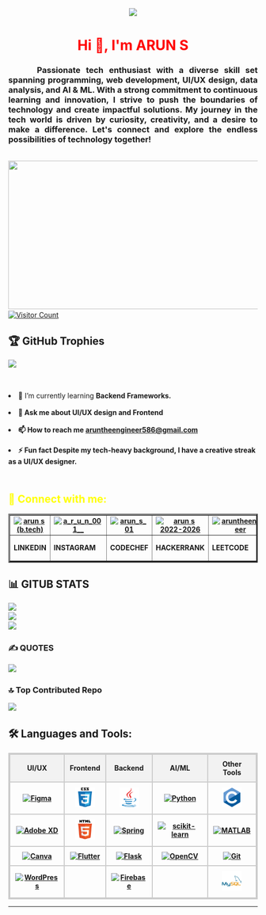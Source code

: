 <div id="header" align="center">
  <img src="https://media.giphy.com/media/M9gbBd9nbDrOTu1Mqx/giphy.gif" width="100"/>
</div>
<h1 style="color:red;" align="center">Hi 👋, I'm ARUN S</h1>
<h3 align="justify">&ensp; &ensp; &ensp; Passionate tech enthusiast with a diverse skill set spanning programming, web development, UI/UX design, data analysis, and AI & ML. With a strong commitment to continuous learning and innovation, I strive to push the boundaries of technology and create impactful solutions. My journey in the tech world is driven by curiosity, creativity, and a desire to make a difference. Let's connect and explore the endless possibilities of technology together!</h3>
<br>
<div align="center">
  <img src="https://media.giphy.com/media/dWesBcTLavkZuG35MI/giphy.gif" width="600" height="300"/>
</div>
<a href="https://visitcount.itsvg.in">
  <img src="https://visitcount.itsvg.in/api?id=arun-s-coder&icon=0&color=0" alt="Visitor Count" width="150" height="45" />
</a>
<br>

## 🏆 GitHub Trophies
![](https://github-profile-trophy.vercel.app/?username=ARUN-S-CODER&theme=radical&no-frame=false&no-bg=true&margin-w=4)

   &emsp; &emsp; &emsp; &emsp; &emsp; &emsp; <li align="left">🌱 I’m currently learning <b>Backend Frameworks.<b></li>
   &emsp; &emsp; &emsp; &emsp; &emsp; &emsp; <li align="left">💬 Ask me about <b>UI/UX design and Frontend<b></li>
   &emsp; &emsp; &emsp; &emsp; &emsp; &emsp; <li align="left">📫 How to reach me <b><a href="#">aruntheengineer586@gmail.com</a><b></li>
   &emsp; &emsp; &emsp; &emsp; &emsp; &emsp; <li align="left">⚡ Fun fact <b>Despite my tech-heavy background, I have a creative streak as a UI/UX designer.<b></li>
    
<h2 align="left" style="color:yellow;"><br>📡 Connect with me:</h2>

<table border="3" align="center" width="100%">
  <tr>
    <td align="center">
      <a href="https://linkedin.com/in/arun s (b.tech)" target="blank">
        <img src="https://raw.githubusercontent.com/rahuldkjain/github-profile-readme-generator/master/src/images/icons/Social/linked-in-alt.svg" alt="arun s (b.tech)" height="100" width="50" />
      </a>
    </td>
    <td align="center">
      <a href="https://instagram.com/a_r_u_n_001__" target="blank">
        <img src="https://raw.githubusercontent.com/rahuldkjain/github-profile-readme-generator/master/src/images/icons/Social/instagram.svg" alt="a_r_u_n_001__" height="100" width="50" />
      </a>
    </td>
    <td align="center">
      <a href="https://www.codechef.com/users/arun_s_01" target="blank">
        <img src="https://cdn.jsdelivr.net/npm/simple-icons@3.1.0/icons/codechef.svg" alt="arun_s_01" height="100" width="50" />
      </a>
    </td>
    <td align="center">
      <a href="https://www.hackerrank.com/arun s 2022-2026" target="blank">
        <img src="https://raw.githubusercontent.com/rahuldkjain/github-profile-readme-generator/master/src/images/icons/Social/hackerrank.svg" alt="arun s 2022-2026" height="100" width="50" />
      </a>
    </td>
    <td align="center">
      <a href="https://www.leetcode.com/aruntheengineer" target="blank">
        <img src="https://raw.githubusercontent.com/rahuldkjain/github-profile-readme-generator/master/src/images/icons/Social/leet-code.svg" alt="aruntheengineer" height="100" width="50" />
      </a>
    </td>
  </tr>
  <tr rowspan="1">
     <td>
      <p color="red">LINKEDIN</p>
    </td> 
    <td>
      <p color="red">INSTAGRAM</p>
    </td> 
    <td>
      <p color="red">CODECHEF</p>
    </td>
    <td>
      <p bgcolor="#fff00">HACKERRANK</p>
    </td>
    <td>
      <p color="red">LEETCODE</p>
    </td>
  </tr>
</table>

## 📊 GITUB STATS
![](https://github-readme-stats.vercel.app/api?username=ARUN-S-CODER&theme=chartreuse-dark&hide_border=false&include_all_commits=false&count_private=false)<br/>
![](https://github-readme-streak-stats.herokuapp.com/?user=ARUN-S-CODER&theme=chartreuse-dark&hide_border=false)<br/>
![](https://github-readme-stats.vercel.app/api/top-langs/?username=ARUN-S-CODER&theme=chartreuse-dark&hide_border=false&include_all_commits=false&count_private=false&layout=compact)

### ✍️ QUOTES
![](https://quotes-github-readme.vercel.app/api?type=horizontal&theme=radical)



### 🔝 Top Contributed Repo
![](https://github-contributor-stats.vercel.app/api?username=ARUN-S-CODER&limit=5&theme=dark&combine_all_yearly_contributions=true)

<h2 align="left">🛠 Languages and Tools:</h2>

<table style="border: 2px solid #ccc; border-collapse: collapse; width: 100%;">
  <tr>
    <th style="background-color: #f2f2f2; padding: 10px; border: 2px solid #ccc; text-align: center;">UI/UX</th>
    <th style="background-color: #f2f2f2; padding: 10px; border: 2px solid #ccc; text-align: center;">Frontend</th>
    <th style="background-color: #f2f2f2; padding: 10px; border: 2px solid #ccc; text-align: center;">Backend</th>
    <th style="background-color: #f2f2f2; padding: 10px; border: 2px solid #ccc; text-align: center;">AI/ML</th>
    <th style="background-color: #f2f2f2; padding: 10px; border: 2px solid #ccc; text-align: center;">Other Tools</th>
  </tr>
  <tr>
    <td align="center" style="border: 2px solid #ccc; padding: 10px;"><a href="https://www.figma.com/" target="_blank" rel="noreferrer"> <img src="https://www.vectorlogo.zone/logos/figma/figma-icon.svg" alt="Figma" width="40" height="40"/> </a></td>
    <td align="center" style="border: 2px solid #ccc; padding: 10px;"><a href="https://www.w3schools.com/css/" target="_blank" rel="noreferrer"> <img src="https://raw.githubusercontent.com/devicons/devicon/master/icons/css3/css3-original-wordmark.svg" alt="CSS3" width="40" height="40"/> </a></td>
    <td align="center" style="border: 2px solid #ccc; padding: 10px;"><a href="https://www.java.com" target="_blank" rel="noreferrer"> <img src="https://raw.githubusercontent.com/devicons/devicon/master/icons/java/java-original.svg" alt="Java" width="40" height="40"/> </a></td>
    <td align="center" style="border: 2px solid #ccc; padding: 10px;"><a href="https://www.python.org" target="_blank" rel="noreferrer"> <img src="https://i.giphy.com/media/LMt9638dO8dftAjtco/200.webp" alt="Python" width="65" height="45"/> </a></td>
    <td align="center" style="border: 2px solid #ccc; padding: 10px;"><a href="https://www.cprogramming.com/" target="_blank" rel="noreferrer"> <img src="https://raw.githubusercontent.com/devicons/devicon/master/icons/c/c-original.svg" alt="C" width="40" height="40"/> </a></td>
  </tr>
  <tr>
    <td align="center" style="border: 2px solid #ccc; padding: 10px;"><a href="https://www.adobe.com/products/xd.html" target="_blank" rel="noreferrer"> <img src="https://cdn.worldvectorlogo.com/logos/adobe-xd.svg" alt="Adobe XD" width="40" height="40"/> </a></td>
    <td align="center" style="border: 2px solid #ccc; padding: 10px;"><a href="https://www.w3.org/html/" target="_blank" rel="noreferrer"> <img src="https://raw.githubusercontent.com/devicons/devicon/master/icons/html5/html5-original-wordmark.svg" alt="HTML5" width="40" height="40"/> </a></td>
    <td align="center" style="border: 2px solid #ccc; padding: 10px;"><a href="https://spring.io/" target="_blank" rel="noreferrer"> <img src="https://www.vectorlogo.zone/logos/springio/springio-icon.svg" alt="Spring" width="40" height="40"/> </a></td>
    <td align="center" style="border: 2px solid #ccc; padding: 10px;"><a href="https://scikit-learn.org/" target="_blank" rel="noreferrer"> <img src="https://upload.wikimedia.org/wikipedia/commons/0/05/Scikit_learn_logo_small.svg" alt="scikit-learn" width="40" height="40"/> </a></td>
    <td align="center" style="border: 2px solid #ccc; padding: 10px;"><a href="https://www.mathworks.com/" target="_blank" rel="noreferrer"> <img src="https://upload.wikimedia.org/wikipedia/commons/2/21/Matlab_Logo.png" alt="MATLAB" width="40" height="40"/> </a></td>
  </tr>
  <tr>
    <td align="center" style="border: 2px solid #ccc; padding: 10px;"><a href="https://www.canva.com/" target="_blank" rel="noreferrer"> <img src="https://www.vectorlogo.zone/logos/canva/canva-icon.svg" alt="Canva" width="40" height="40"/> </a></td>
    <td align="center" style="border: 2px solid #ccc; padding: 10px;"><a href="https://flutter.dev" target="_blank" rel="noreferrer"> <img src="https://www.vectorlogo.zone/logos/flutterio/flutterio-icon.svg" alt="Flutter" width="40" height="40"/> </a></td>
    <td align="center" style="border: 2px solid #ccc; padding: 10px;"><a href="https://flask.palletsprojects.com/" target="_blank" rel="noreferrer"> <img src="https://www.vectorlogo.zone/logos/pocoo_flask/pocoo_flask-icon.svg" alt="Flask" width="40" height="40"/> </a></td>
    <td align="center" style="border: 2px solid #ccc; padding: 10px;"><a href="https://opencv.org/" target="_blank" rel="noreferrer"> <img src="https://www.vectorlogo.zone/logos/opencv/opencv-icon.svg" alt="OpenCV" width="40" height="40"/> </a></td>
    <td align="center" style="border: 2px solid #ccc; padding: 10px;"><a href="https://git-scm.com/" target="_blank" rel="noreferrer"> <img src="https://www.vectorlogo.zone/logos/git-scm/git-scm-icon.svg" alt="Git" width="40" height="40"/> </a></td>
  </tr>
  <tr>
    <td align="center" style="border: 2px solid #ccc; padding: 10px;"><a href="https://wordpress.org/" target="_blank" rel="noreferrer"> <img src="https://www.vectorlogo.zone/logos/wordpress/wordpress-icon.svg" alt="WordPress" width="40" height="40"/> </a></td>
    <td align="center" style="border: 2px solid #ccc; padding: 10px;">&nbsp;</td>
    <td align="center" style="border: 2px solid #ccc; padding: 10px;"><a href="https://firebase.google.com/" target="_blank" rel="noreferrer"> <img src="https://www.vectorlogo.zone/logos/firebase/firebase-icon.svg" alt="Firebase" width="40" height="40"/> </a></td>
    <td align="center" style="border: 2px solid #ccc; padding: 10px;">&nbsp;</td>
    <td align="center" style="border: 2px solid #ccc; padding: 10px;"><a href="https://www.mysql.com/" target="_blank" rel="noreferrer"> <img src="https://raw.githubusercontent.com/devicons/devicon/master/icons/mysql/mysql-original-wordmark.svg" alt="MySQL" width="40" height="40"/> </a></td>
  </tr>
</table>


---
